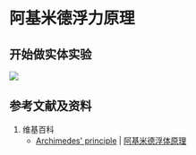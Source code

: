 # 阿基米德浮力原理

## 开始做实体实验

![](/images/能量/物质的状态/阿基米德浮力原理/1a1.jpg)

## 参考文献及资料

1. 维基百科
	- [Archimedes' principle](https://en.wikipedia.org/wiki/Archimedes%27_principle) | [阿基米德浮体原理](https://zh.wikipedia.org/wiki/阿基米德浮體原理)